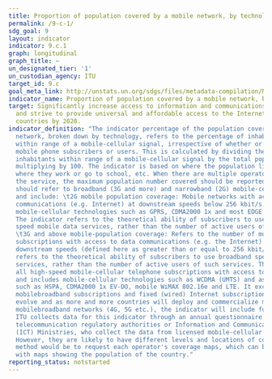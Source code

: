 ```yaml
---
title: Proportion of population covered by a mobile network, by technology
permalink: /9-c-1/
sdg_goal: 9
layout: indicator
indicator: 9.c.1
graph: longitudinal
graph_title: ~
un_designated_tier: '1'
un_custodian_agency: ITU
target_id: 9.c
goal_meta_link: http://unstats.un.org/sdgs/files/metadata-compilation/Metadata-Goal-9.pdf
indicator_name: Proportion of population covered by a mobile network, by technology
target: Significantly increase access to information and communications technology
  and strive to provide universal and affordable access to the Internet in least developed
  countries by 2020.
indicator_definition: "The indicator percentage of the population covered by a mobile
  network, broken down by technology, refers to the percentage of inhabitants living
  within range of a mobile-cellular signal, irrespective of whether or not they are
  mobile phone subscribers or users. This is calculated by dividing the number of
  inhabitants within range of a mobile-cellular signal by the total population and
  multiplying by 100. The indicator is based on where the population lives, and not
  where they work or go to school, etc. When there are multiple operators offering
  the service, the maximum population number covered should be reported. Coverage
  should refer to broadband (3G and more) and narrowband (2G) mobile-cellular technologies
  and include: \t2G mobile population coverage: Mobile networks with access to data
  communications (e.g. Internet) at downstream speeds below 256 kbit/s. This includes
  mobile-cellular technologies such as GPRS, CDMA2000 1x and most EDGE implementations.
  The indicator refers to the theoretical ability of subscribers to use non-broadband
  speed mobile data services, rather than the number of active users of such services.
  \t3G and above mobile-population coverage: Refers to the number of mobile-cellular
  subscriptions with access to data communications (e.g. the Internet) at broadband
  downstream speeds (defined here as greater than or equal to 256 kbit/s). The indicator
  refers to the theoretical ability of subscribers to use broadband speed mobile data
  services, rather than the number of active users of such services. This includes
  all high-speed mobile-cellular telephone subscriptions with access to data communications,
  and includes mobile-cellular technologies such as WCDMA (UMTS) and associated technologies
  such as HSPA, CDMA2000 1x EV-DO, mobile WiMAX 802.16e and LTE. It excludes low-speed
  mobilebroadband subscriptions and fixed (wired) Internet subscriptions. As technologies
  evolve and as more and more countries will deploy and commercialize more advanced
  mobilebroadband networks (4G, 5G etc.), the indicator will include further breakdowns.
  ITU collects data for this indicator through an annual questionnaire from national
  telecommunication regulatory authorities or Information and Communication Technology
  (ICT) Ministries, who collect the data from licensed mobile-cellular operators.
  However, they are likely to have different levels and locations of coverage. Another
  method would be to request each operator's coverage maps, which can be overlaid
  with maps showing the population of the country."
reporting_status: notstarted
---
```

